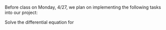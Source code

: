 Before class on Monday, 4/27, we plan on implementing the following tasks into our project:

  Solve the differential equation for 
